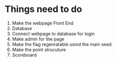 # Things need to do
1. Make the webpage Front End
2. Database 
3. Connect webpage to database for login
4. Make admin for the page
5. Make the flag regenratable usind the main seed.
6. Make the point strucuture
7. Scoreboard